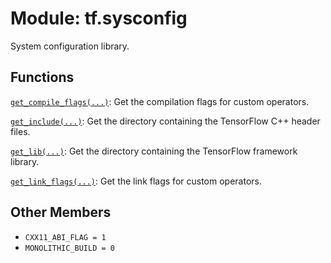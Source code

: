<div itemscope itemtype="http://developers.google.com/ReferenceObject">
<meta itemprop="name" content="tf.sysconfig" />
<meta itemprop="path" content="Stable" />
<meta itemprop="property" content="CXX11_ABI_FLAG"/>
<meta itemprop="property" content="MONOLITHIC_BUILD"/>
</div>

# Module: tf.sysconfig

System configuration library.

<!-- Placeholder for "Used in" -->


## Functions

[`get_compile_flags(...)`](../tf/sysconfig/get_compile_flags.md): Get the compilation flags for custom operators.

[`get_include(...)`](../tf/sysconfig/get_include.md): Get the directory containing the TensorFlow C++ header files.

[`get_lib(...)`](../tf/sysconfig/get_lib.md): Get the directory containing the TensorFlow framework library.

[`get_link_flags(...)`](../tf/sysconfig/get_link_flags.md): Get the link flags for custom operators.

## Other Members

* `CXX11_ABI_FLAG = 1` <a id="CXX11_ABI_FLAG"></a>
* `MONOLITHIC_BUILD = 0` <a id="MONOLITHIC_BUILD"></a>
